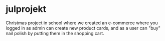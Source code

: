 # julprojekt

Christmas project in school where we created an e-commerce where you logged in as admin can create new product cards, and as a user can "buy" nail polish 
by putting them in the shopping cart. 
